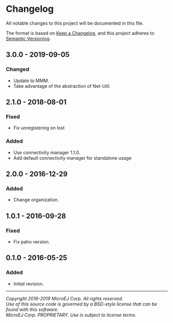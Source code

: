 # Changelog

All notable changes to this project will be documented in this file.

The format is based on [Keep a Changelog](https://keepachangelog.com/en/1.0.0/),
and this project adheres to [Semantic Versioning](https://semver.org/spec/v2.0.0.html).


## 3.0.0 - 2019-09-05

### Changed

  - Update to MMM.
  - Take advantage of the abstraction of Net-Util.
  
## 2.1.0 - 2018-08-01

### Fixed

  - Fix unregistering on lost
  
### Added

  - Use connectivity manager 1.1.0.
  - Add default connectivity manager for standalone usage

## 2.0.0 - 2016-12-29

### Added

  - Change organization.

## 1.0.1 - 2016-09-28

### Fixed

  - Fix paho version.
  
## 0.1.0 - 2016-05-25

### Added

  - Initial revision.


---
_Copyright 2016-2019 MicroEJ Corp. All rights reserved._  
_Use of this source code is governed by a BSD-style license that can be found with this software._  
_MicroEJ Corp. PROPRIETARY. Use is subject to license terms._  